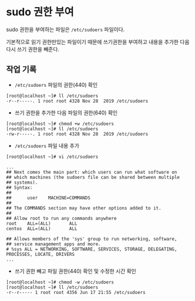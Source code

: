 # sudo 권한 부여

sudo 권한을 부여하는 파일은 `/etc/sudoers` 파일이다.

기본적으로 읽기 권한만있는 파일이기 때문에 쓰기권한을 부여하고 내용을 추가한 다음 다시 쓰기 권한을 빼준다.



## 작업 기록

- `/etc/sudoers` 파일의 권한(440) 확인 

```shell
[root@localhost ~]# ll /etc/sudoers
-r--r-----. 1 root root 4328 Nov 28  2019 /etc/sudoers
```



- 쓰기 권한을 추가한 다음
  파일의 권한(640) 확인

```shell
[root@localhost ~]# chmod +w /etc/sudoers
[root@localhost ~]# ll /etc/sudoers
-rw-r-----. 1 root root 4328 Nov 28  2019 /etc/sudoers
```



- `/etc/sudoers` 파일 내용 추가

```shell
[root@localhost ~]# vi /etc/sudoers
```

```shell
...
## Next comes the main part: which users can run what software on
## which machines (the sudoers file can be shared between multiple
## systems).
## Syntax:
##
##      user    MACHINE=COMMANDS
##
## The COMMANDS section may have other options added to it.
##
## Allow root to run any commands anywhere
root    ALL=(ALL)       ALL
centos  ALL=(ALL)       ALL

## Allows members of the 'sys' group to run networking, software,
## service management apps and more.
# %sys ALL = NETWORKING, SOFTWARE, SERVICES, STORAGE, DELEGATING, PROCESSES, LOCATE, DRIVERS
...
```



- 쓰기 권한 빼고 
  파일 권한(440) 확인 및 수정한 시간 확인

```shell
[root@localhost ~]# chmod -w /etc/sudoers
[root@localhost ~]# ll /etc/sudoers
-r--r----- 1 root root 4356 Jun 17 21:55 /etc/sudoers
```


